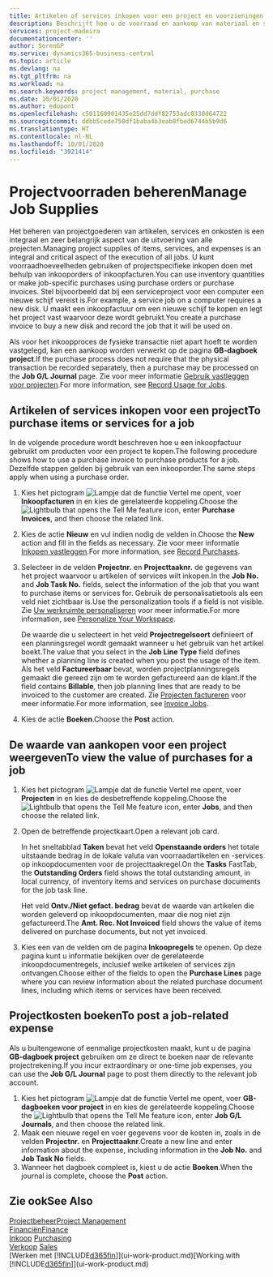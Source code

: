 ```yaml
---
title: Artikelen of services inkopen voor een project en voorzieningen beheren| Microsoft Docs
description: Beschrijft hoe u de voorraad en aankoop van materiaal en services voor projecten beheert.
services: project-madeira
documentationcenter: ''
author: SorenGP
ms.service: dynamics365-business-central
ms.topic: article
ms.devlang: na
ms.tgt_pltfrm: na
ms.workload: na
ms.search.keywords: project management, material, purchase
ms.date: 10/01/2020
ms.author: edupont
ms.openlocfilehash: c501160901435e25dd7ddf82753adc0330d64722
ms.sourcegitcommit: ddbb5cede750df1baba4b3eab8fbed6744b5b9d6
ms.translationtype: HT
ms.contentlocale: nl-NL
ms.lasthandoff: 10/01/2020
ms.locfileid: "3921414"
---
```

# <a name="manage-job-supplies"></a><span data-ttu-id="91093-103">Projectvoorraden beheren</span><span class="sxs-lookup"><span data-stu-id="91093-103">Manage Job Supplies</span></span>
<span data-ttu-id="91093-104">Het beheren van projectgoederen van artikelen, services en onkosten is een integraal en zeer belangrijk aspect van de uitvoering van alle projecten.</span><span class="sxs-lookup"><span data-stu-id="91093-104">Managing project supplies of items, services, and expenses is an integral and critical aspect of the execution of all jobs.</span></span> <span data-ttu-id="91093-105">U kunt voorraadhoeveelheden gebruiken of projectspecifieke inkopen doen met behulp van inkooporders of inkoopfacturen.</span><span class="sxs-lookup"><span data-stu-id="91093-105">You can use inventory quantities or make job-specific purchases using purchase orders or purchase invoices.</span></span> <span data-ttu-id="91093-106">Stel bijvoorbeeld dat bij een serviceproject voor een computer een nieuwe schijf vereist is.</span><span class="sxs-lookup"><span data-stu-id="91093-106">For example, a service job on a computer requires a new disk.</span></span> <span data-ttu-id="91093-107">U maakt een inkoopfactuur om een nieuwe schijf te kopen en legt het project vast waarvoor deze wordt gebruikt.</span><span class="sxs-lookup"><span data-stu-id="91093-107">You create a purchase invoice to buy a new disk and record the job that it will be used on.</span></span>

<span data-ttu-id="91093-108">Als voor het inkoopproces de fysieke transactie niet apart hoeft te worden vastgelegd, kan een aankoop worden verwerkt op de pagina **GB-dagboek project**.</span><span class="sxs-lookup"><span data-stu-id="91093-108">If the purchase process does not require that the physical transaction be recorded separately, then a purchase may be processed on the **Job G/L Journal** page.</span></span> <span data-ttu-id="91093-109">Zie voor meer informatie [Gebruik vastleggen voor projecten](projects-how-record-job-usage.md).</span><span class="sxs-lookup"><span data-stu-id="91093-109">For more information, see [Record Usage for Jobs](projects-how-record-job-usage.md).</span></span>

## <a name="to-purchase-items-or-services-for-a-job"></a><span data-ttu-id="91093-110">Artikelen of services inkopen voor een project</span><span class="sxs-lookup"><span data-stu-id="91093-110">To purchase items or services for a job</span></span>
<span data-ttu-id="91093-111">In de volgende procedure wordt beschreven hoe u een inkoopfactuur gebruikt om producten voor een project te kopen.</span><span class="sxs-lookup"><span data-stu-id="91093-111">The following procedure shows how to use a purchase invoice to purchase products for a job.</span></span> <span data-ttu-id="91093-112">Dezelfde stappen gelden bij gebruik van een inkooporder.</span><span class="sxs-lookup"><span data-stu-id="91093-112">The same steps apply when using a purchase order.</span></span>  

1. <span data-ttu-id="91093-113">Kies het pictogram ![Lampje dat de functie Vertel me opent](media/ui-search/search_small.png "Vertel me wat u wilt doen"), voer **Inkoopfacturen** in en kies de gerelateerde koppeling.</span><span class="sxs-lookup"><span data-stu-id="91093-113">Choose the ![Lightbulb that opens the Tell Me feature](media/ui-search/search_small.png "Tell me what you want to do") icon, enter **Purchase Invoices**, and then choose the related link.</span></span>  
2. <span data-ttu-id="91093-114">Kies de actie **Nieuw** en vul indien nodig de velden in.</span><span class="sxs-lookup"><span data-stu-id="91093-114">Choose the **New** action and fill in the fields as necessary.</span></span> <span data-ttu-id="91093-115">Zie voor meer informatie [Inkopen vastleggen](purchasing-how-record-purchases.md).</span><span class="sxs-lookup"><span data-stu-id="91093-115">For more information, see [Record Purchases](purchasing-how-record-purchases.md).</span></span>
3. <span data-ttu-id="91093-116">Selecteer in de velden **Projectnr.** en **Projecttaaknr.** de gegevens van het project waarvoor u artikelen of services wilt inkopen.</span><span class="sxs-lookup"><span data-stu-id="91093-116">In the **Job No.** and **Job Task No.** fields, select the information of the job that you want to purchase items or services for.</span></span> <span data-ttu-id="91093-117">Gebruik de personalisatietools als een veld niet zichtbaar is.</span><span class="sxs-lookup"><span data-stu-id="91093-117">Use the personalization tools if a field is not visible.</span></span> <span data-ttu-id="91093-118">Zie [Uw werkruimte personaliseren](ui-personalization-user.md) voor meer informatie.</span><span class="sxs-lookup"><span data-stu-id="91093-118">For more information, see [Personalize Your Workspace](ui-personalization-user.md).</span></span>

    <span data-ttu-id="91093-119">De waarde die u selecteert in het veld **Projectregelsoort** definieert of een planningsregel wordt gemaakt wanneer u het gebruik van het artikel boekt.</span><span class="sxs-lookup"><span data-stu-id="91093-119">The value that you select in the **Job Line Type** field defines whether a planning line is created when you post the usage of the item.</span></span> <span data-ttu-id="91093-120">Als het veld **Factureerbaar** bevat, worden projectplanningsregels gemaakt die gereed zijn om te worden gefactureerd aan de klant.</span><span class="sxs-lookup"><span data-stu-id="91093-120">If the field contains **Billable**, then job planning lines that are ready to be invoiced to the customer are created.</span></span> <span data-ttu-id="91093-121">Zie [Projecten factureren](projects-how-invoice-jobs.md) voor meer informatie.</span><span class="sxs-lookup"><span data-stu-id="91093-121">For more information, see [Invoice Jobs](projects-how-invoice-jobs.md).</span></span>
4. <span data-ttu-id="91093-122">Kies de actie **Boeken**.</span><span class="sxs-lookup"><span data-stu-id="91093-122">Choose the **Post** action.</span></span>

## <a name="to-view-the-value-of-purchases-for-a-job"></a><span data-ttu-id="91093-123">De waarde van aankopen voor een project weergeven</span><span class="sxs-lookup"><span data-stu-id="91093-123">To view the value of purchases for a job</span></span>
1. <span data-ttu-id="91093-124">Kies het pictogram ![Lampje dat de functie Vertel me opent](media/ui-search/search_small.png "Vertel me wat u wilt doen"), voer **Projecten** in en kies de desbetreffende koppeling.</span><span class="sxs-lookup"><span data-stu-id="91093-124">Choose the ![Lightbulb that opens the Tell Me feature](media/ui-search/search_small.png "Tell me what you want to do") icon, enter **Jobs**, and then choose the related link.</span></span>
2. <span data-ttu-id="91093-125">Open de betreffende projectkaart.</span><span class="sxs-lookup"><span data-stu-id="91093-125">Open a relevant job card.</span></span>

    <span data-ttu-id="91093-126">In het sneltabblad **Taken** bevat het veld **Openstaande orders** het totale uitstaande bedrag in de lokale valuta van voorraadartikelen en -services op inkoopdocumenten voor de projecttaakregel.</span><span class="sxs-lookup"><span data-stu-id="91093-126">On the **Tasks** FastTab, the **Outstanding Orders** field shows the total outstanding amount, in local currency, of inventory items and services on purchase documents for the job task line.</span></span>  

    <span data-ttu-id="91093-127">Het veld **Ontv./Niet gefact. bedrag** bevat de waarde van artikelen die worden geleverd op inkoopdocumenten, maar die nog niet zijn gefactureerd.</span><span class="sxs-lookup"><span data-stu-id="91093-127">The **Amt. Rec. Not Invoiced** field shows the value of items delivered on purchase documents, but not yet invoiced.</span></span>  
3. <span data-ttu-id="91093-128">Kies een van de velden om de pagina **Inkoopregels** te openen. Op deze pagina kunt u informatie bekijken over de gerelateerde inkoopdocumentregels, inclusief welke artikelen of services zijn ontvangen.</span><span class="sxs-lookup"><span data-stu-id="91093-128">Choose either of the fields to open the **Purchase Lines** page where you can review information about the related purchase document lines, including which items or services have been received.</span></span>

## <a name="to-post-a-job-related-expense"></a><span data-ttu-id="91093-129">Projectkosten boeken</span><span class="sxs-lookup"><span data-stu-id="91093-129">To post a job-related expense</span></span>
<span data-ttu-id="91093-130">Als u buitengewone of eenmalige projectkosten maakt, kunt u de pagina **GB-dagboek project** gebruiken om ze direct te boeken naar de relevante projectrekening.</span><span class="sxs-lookup"><span data-stu-id="91093-130">If you incur extraordinary or one-time job expenses, you can use the **Job G/L Journal** page to post them directly to the relevant job account.</span></span>

1. <span data-ttu-id="91093-131">Kies het pictogram ![Lampje dat de functie Vertel me opent](media/ui-search/search_small.png "Vertel me wat u wilt doen"), voer **GB-dagboeken voor project** in en kies de gerelateerde koppeling.</span><span class="sxs-lookup"><span data-stu-id="91093-131">Choose the ![Lightbulb that opens the Tell Me feature](media/ui-search/search_small.png "Tell me what you want to do") icon, enter **Job G/L Journals**, and then choose the related link.</span></span>  
2. <span data-ttu-id="91093-132">Maak een nieuwe regel en voer gegevens voor de kosten in, zoals in de velden **Projectnr.** en **Projecttaaknr**.</span><span class="sxs-lookup"><span data-stu-id="91093-132">Create a new line and enter information about the expense, including information in the **Job No.** and **Job Task No** fields.</span></span>  
3. <span data-ttu-id="91093-133">Wanneer het dagboek compleet is, kiest u de actie **Boeken**.</span><span class="sxs-lookup"><span data-stu-id="91093-133">When the journal is complete, choose the **Post** action.</span></span>

## <a name="see-also"></a><span data-ttu-id="91093-134">Zie ook</span><span class="sxs-lookup"><span data-stu-id="91093-134">See Also</span></span>
[<span data-ttu-id="91093-135">Projectbeheer</span><span class="sxs-lookup"><span data-stu-id="91093-135">Project Management</span></span>](projects-manage-projects.md)  
[<span data-ttu-id="91093-136">Financiën</span><span class="sxs-lookup"><span data-stu-id="91093-136">Finance</span></span>](finance.md)  
<span data-ttu-id="91093-137">[Inkoop](purchasing-manage-purchasing.md)       </span><span class="sxs-lookup"><span data-stu-id="91093-137">[Purchasing](purchasing-manage-purchasing.md)       </span></span>  
<span data-ttu-id="91093-138">[Verkoop](sales-manage-sales.md)    </span><span class="sxs-lookup"><span data-stu-id="91093-138">[Sales](sales-manage-sales.md)    </span></span>  
<span data-ttu-id="91093-139">[Werken met [!INCLUDE[d365fin](includes/d365fin_md.md)]](ui-work-product.md)</span><span class="sxs-lookup"><span data-stu-id="91093-139">[Working with [!INCLUDE[d365fin](includes/d365fin_md.md)]](ui-work-product.md)</span></span>  

